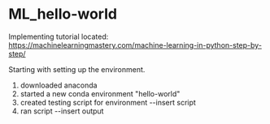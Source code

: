 # ML_hello-world
Implementing tutorial located: https://machinelearningmastery.com/machine-learning-in-python-step-by-step/


Starting with setting up the environment. 
1. downloaded anaconda 
2. started a new conda environment "hello-world"
3. created testing script for environment 
--insert script 
4. ran script 
--insert output
